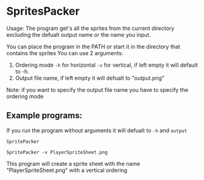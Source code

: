 # SpritesPacker

Usage:
The program get's all the sprites from the current directory excluding the defualt output name or the name you input.

You can place the program in the PATH or start it in the directory that contains the sprites
You can use 2 arguments:
  1. Ordering mode `-h` for horizontal `-v` for vertical, if left empty it will default to -h.
  2. Output file name, if left empty it will defualt to "output.png"

Note: if you want to specify the output file name you have to specify the ordering mode

## Example programs:

If you run the program without arguments it will defualt to `-h` and `output`
```
SpritePacker
```

```
SpritePacker -v PlayerSpriteSheet.png
```
This program will create a sprite sheet with the name "PlayerSpriteSheet.png" with a vertical ordering

